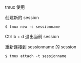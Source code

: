 tmux 使用

创建新的 session 

```
$ tmux new -s sessionname
```

Ctrl b + d  退出当前 session

重新连接到 sessionname 的 session

```
$ tmux attach -t sessionname
```